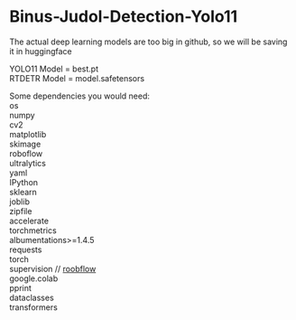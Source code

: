 # Binus-Judol-Detection-Yolo11

The actual deep learning models are too big in github, so we will be saving it in huggingface

YOLO11 Model = best.pt  
RTDETR Model = model.safetensors  

Some dependencies you would need:    
os  
numpy  
cv2  
matplotlib  
skimage  
roboflow  
ultralytics  
yaml  
IPython  
sklearn  
joblib  
zipfile  
accelerate  
torchmetrics  
albumentations>=1.4.5  
requests  
torch  
supervision // [roobflow](https://github.com/roboflow/supervision.git)  
google.colab  
pprint  
dataclasses  
transformers   
